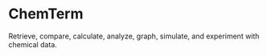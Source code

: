 ChemTerm
========

Retrieve, compare, calculate, analyze, graph, simulate, and experiment with chemical data.